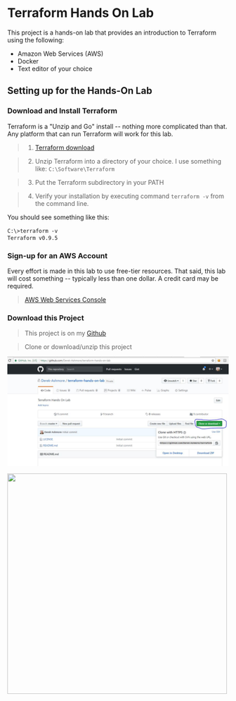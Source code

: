 # Terraform Hands On Lab

This project is a hands-on lab that provides an introduction to Terraform using
the following:

* Amazon Web Services (AWS)
* Docker
* Text editor of your choice

## Setting up for the Hands-On Lab

### Download and Install Terraform
Terraform is a "Unzip and Go" install -- nothing more complicated than that. Any platform
that can run Terraform will work for this lab.
> 1. [Terraform download](https://www.terraform.io/downloads.html)

> 2. Unzip Terraform into a directory of your choice. I use something like: ```C:\Software\Terraform```

> 3. Put the Terraform subdirectory in your PATH

> 4. Verify your installation by executing command ```terraform -v``` from the command line.

You should see something like this:
```
C:\>terraform -v
Terraform v0.9.5
```

### Sign-up for an AWS Account
Every effort is made in this lab to use free-tier resources. That said, this lab will
cost something -- typically less than one dollar.  A credit card may be required.
> [AWS Web Services Console](https://aws.amazon.com/)

### Download this Project
> This project is on my [Github](https://github.com/Derek-Ashmore/terraform-hands-on-lab)

> Clone or download/unzip this project

![Lab Download Screenshot](lab-download-screenshot.jpg?raw=true)

<kdb><img class="centered" src="{% static 'lab-download-screenshot.jpg'  %}" width="500" height="500" /></kdb>

